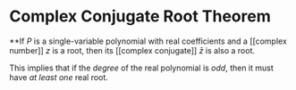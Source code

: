 # Complex Conjugate Root Theorem
**If $P$ is a single-variable polynomial with real coefficients and a [[complex number]] $z$ is a root, then its [[complex conjugate]] $\bar{z}$ is also a root.

This implies that if the *degree* of the real polynomial is *odd*, then it must have *at least one* real root.